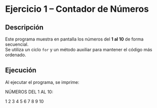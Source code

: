 # Ejercicio 1 – Contador de Números

##  Descripción
Este programa muestra en pantalla los números del **1 al 10** de forma secuencial.  
Se utiliza un ciclo `for` y un método auxiliar para mantener el código más ordenado.

##  Ejecución
Al ejecutar el programa, se imprime:

NÚMEROS DEL 1 AL 10:

1
2
3
4
5
6
7
8
9
10